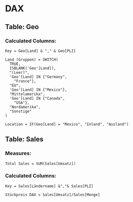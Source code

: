 



# DAX

## Table: Geo

### Calculated Columns:


```dax
Key = Geo[Land] & "," & Geo[PLZ]
```

```dax
Land (Gruppen) = SWITCH(
  TRUE,
  ISBLANK('Geo'[Land]),
  "(Leer)",
  'Geo'[Land] IN {"Germany",
    "France"},
  "EU",
  'Geo'[Land] IN {"Mexico"},
  "Mittelamerika",
  'Geo'[Land] IN {"Canada",
    "USA"},
  "Nordamerika",
  "Sonstige"
)
```

```dax
Location = IF(Geo[Land] = "Mexico", "Inland", "Ausland")
```
## Table: Sales

### Measures:


```dax
Total Sales = SUM(Sales[Umsatz])
```
### Calculated Columns:


```dax
Key = Sales[Ländername] &","& Sales[PLZ]
```

```dax
Stückpreis DAX = Sales[Umsatz]/Sales[Menge]
```
